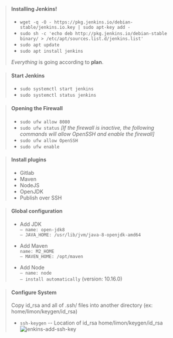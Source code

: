 > #### Installing Jenkins!
>
> - `wget -q -O - https://pkg.jenkins.io/debian-stable/jenkins.io.key | sudo apt-key add -`
> - `sudo sh -c 'echo deb http://pkg.jenkins.io/debian-stable binary/ > /etc/apt/sources.list.d/jenkins.list'`
> - `sudo apt update`
> - `sudo apt install jenkins`
>
>  *Everything* is going according to **plan**.

> #### Start Jenkins
> - `sudo systemctl start jenkins`
> - `sudo systemctl status jenkins`



> #### Opening the Firewall
> - `sudo ufw allow 8080`
> - `sudo ufw status`
*[If the firewall is inactive, the following commands will allow OpenSSH and enable the firewall]*
> - `sudo ufw allow OpenSSH`
> - `sudo ufw enable`


> #### Install plugins
> - Gitlab
> - Maven
> - NodeJS
> - OpenJDK
> - Publish over SSH


> #### Global configuration
> - Add JDK   
>  `– name: open-jdk8`    
>  `– JAVA_HOME: /usr/lib/jvm/java-8-openjdk-amd64`   
>   
> - Add Maven   
>  `name: M2_HOME`    
> `– MAVEN_HOME: /opt/maven`    
>    
> - Add Node    
> `– name: node`    
> `– install automatically` (version: 10.16.0)


> #### Configure System    
> Copy id_rsa and all of .ssh/ files into another directory (ex: home/limon/keygen/id_rsa)    
> - `ssh-keygen`
> -- Location of id_rsa  home/limon/keygen/id_rsa    
> ![jenkins-add-ssh-key](https://user-images.githubusercontent.com/45899698/167341122-648e7b35-0d2e-4785-b290-23ae1e34e014.png)

